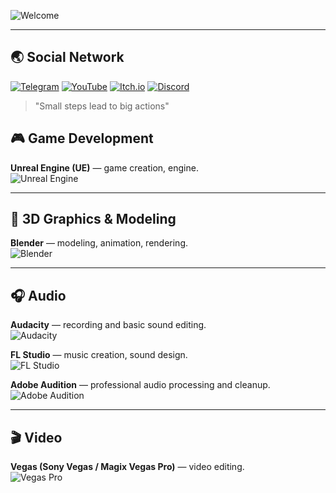 ![Welcome](https://readme-typing-svg.herokuapp.com/?lines=Welcome+to+my+GitHub!;I+love+game+dev;%F0%9F%91%BD&center=true&width=380&height=32)

---
## 🌏 Social Network

[![Telegram](https://img.shields.io/badge/-Telegram-0088cc?style=flat-square&logo=telegram)](https://t.me/iddqd_ab)
[![YouTube](https://img.shields.io/badge/-YouTube-red?style=flat-square&logo=youtube)](https://www.youtube.com/@NotUnrealEngineer)
[![Itch.io](https://img.shields.io/badge/-Itch.io-fa5c5c?style=flat-square&logo=itch-io&logoColor=white)](https://pdagames.itch.io)
[![Discord](https://img.shields.io/badge/-Discord-5865F2?style=flat-square&logo=discord&logoColor=white)](https://discord.com/users/game_caster)
> "Small steps lead to big actions"
## 🎮 Game Development

**Unreal Engine (UE)** — game creation, engine.  
![Unreal Engine](https://img.shields.io/badge/-Unreal%20Engine-313131?style=flat-square&logo=unreal-engine&logoColor=white)

---

## 🎨 3D Graphics & Modeling

**Blender** — modeling, animation, rendering.  
![Blender](https://img.shields.io/badge/-Blender-f5792a?style=flat-square&logo=blender&logoColor=white)

---

## 🎧 Audio

**Audacity** — recording and basic sound editing.  
![Audacity](https://img.shields.io/badge/-Audacity-0000CC?style=flat-square&logo=audacity&logoColor=white)

**FL Studio** — music creation, sound design.  
![FL Studio](https://img.shields.io/badge/-FL%20Studio-ff8000?style=flat-square&logo=fl-studio&logoColor=white)

**Adobe Audition** — professional audio processing and cleanup.  
![Adobe Audition](https://img.shields.io/badge/-Adobe%20Audition-00e6e6?style=flat-square&logo=adobe-audition&logoColor=white)

---

## 🎬 Video

**Vegas (Sony Vegas / Magix Vegas Pro)** — video editing.  
![Vegas Pro](https://img.shields.io/badge/-Vegas%20Pro-1a1a1a?style=flat-square&logo=vegas&logoColor=white)
